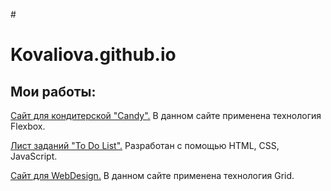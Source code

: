 #<h1> Kovaliova.github.io</h1>
  <h2>Мои работы:</h2>
  <p><a href="https://kovaliova.github.io/Candy/index.html" target="_blank">Сайт для кондитерской "Candy".</a> В данном сайте применена технология Flexbox.</p>
  <p><a href="https://kovaliova.github.io/To%20Do%20List/index.html" target="_blank">Лист заданий "To Do List".</a> Разработан с помощью HTML, CSS, JavaScript.</p>
  <p><a href="https://kovaliova.github.io/grid_webdesign/index.html" target="_blank">Сайт для WebDesign.</a> В данном сайте применена технология Grid.</p>
